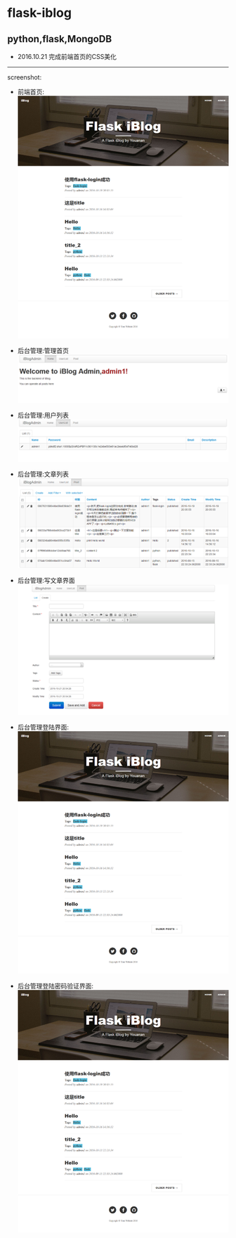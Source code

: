 # flask-iblog
python,flask,MongoDB
----
- 2016.10.21 完成前端首页的CSS美化

----
screenshot:
- 前端首页:
![index](https://github.com/youanan/flask-iblog/blob/master/screenshot/iblog_index_01.png)

- 后台管理:管理首页
![index](https://github.com/youanan/flask-iblog/blob/master/screenshot/admin_01.png)

- 后台管理:用户列表
![index](https://github.com/youanan/flask-iblog/blob/master/screenshot/admin_02.png)

- 后台管理:文章列表
![index](https://github.com/youanan/flask-iblog/blob/master/screenshot/admin_03.png)

- 后台管理:写文章界面
![index](https://github.com/youanan/flask-iblog/blob/master/screenshot/admin_04.png)

- 后台管理登陆界面:
![index](https://github.com/youanan/flask-iblog/blob/master/screenshot/iblog_index_01.png)

- 后台管理登陆密码验证界面:
![index](https://github.com/youanan/flask-iblog/blob/master/screenshot/iblog_index_01.png)
